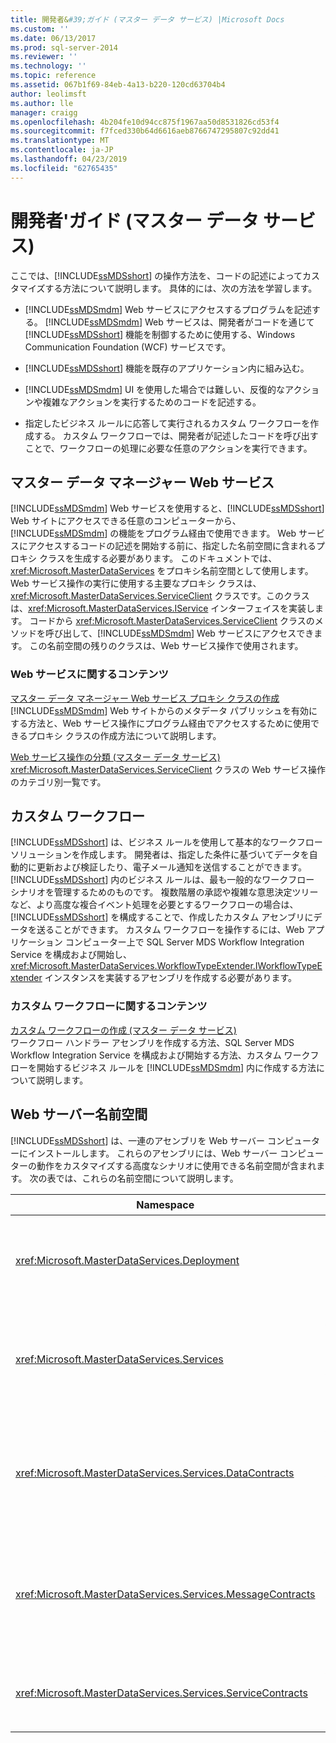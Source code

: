 ```yaml
---
title: 開発者&#39;ガイド (マスター データ サービス) |Microsoft Docs
ms.custom: ''
ms.date: 06/13/2017
ms.prod: sql-server-2014
ms.reviewer: ''
ms.technology: ''
ms.topic: reference
ms.assetid: 067b1f69-84eb-4a13-b220-120cd63704b4
author: leolimsft
ms.author: lle
manager: craigg
ms.openlocfilehash: 4b204fe10d94cc875f1967aa50d8531826cd53f4
ms.sourcegitcommit: f7fced330b64d6616aeb8766747295807c92dd41
ms.translationtype: MT
ms.contentlocale: ja-JP
ms.lasthandoff: 04/23/2019
ms.locfileid: "62765435"
---
```

# <a name="developer39s-guide-master-data-services"></a>開発者&#39;ガイド (マスター データ サービス)
  ここでは、[!INCLUDE[ssMDSshort](../../includes/ssmdsshort-md.md)] の操作方法を、コードの記述によってカスタマイズする方法について説明します。 具体的には、次の方法を学習します。  
  
-   [!INCLUDE[ssMDSmdm](../../includes/ssmdsmdm-md.md)] Web サービスにアクセスするプログラムを記述する。 [!INCLUDE[ssMDSmdm](../../includes/ssmdsmdm-md.md)] Web サービスは、開発者がコードを通じて [!INCLUDE[ssMDSshort](../../includes/ssmdsshort-md.md)] 機能を制御するために使用する、Windows Communication Foundation (WCF) サービスです。  
  
-   [!INCLUDE[ssMDSshort](../../includes/ssmdsshort-md.md)] 機能を既存のアプリケーション内に組み込む。  
  
-   [!INCLUDE[ssMDSmdm](../../includes/ssmdsmdm-md.md)] UI を使用した場合では難しい、反復的なアクションや複雑なアクションを実行するためのコードを記述する。  
  
-   指定したビジネス ルールに応答して実行されるカスタム ワークフローを作成する。 カスタム ワークフローでは、開発者が記述したコードを呼び出すことで、ワークフローの処理に必要な任意のアクションを実行できます。  
  
## <a name="master-data-manager-web-service"></a>マスター データ マネージャー Web サービス  
 [!INCLUDE[ssMDSmdm](../../includes/ssmdsmdm-md.md)] Web サービスを使用すると、[!INCLUDE[ssMDSshort](../../includes/ssmdsshort-md.md)] Web サイトにアクセスできる任意のコンピューターから、[!INCLUDE[ssMDSmdm](../../includes/ssmdsmdm-md.md)] の機能をプログラム経由で使用できます。 Web サービスにアクセスするコードの記述を開始する前に、指定した名前空間に含まれるプロキシ クラスを生成する必要があります。 このドキュメントでは、<xref:Microsoft.MasterDataServices> をプロキシ名前空間として使用します。 Web サービス操作の実行に使用する主要なプロキシ クラスは、<xref:Microsoft.MasterDataServices.ServiceClient> クラスです。このクラスは、<xref:Microsoft.MasterDataServices.IService> インターフェイスを実装します。 コードから <xref:Microsoft.MasterDataServices.ServiceClient> クラスのメソッドを呼び出して、[!INCLUDE[ssMDSmdm](../../includes/ssmdsmdm-md.md)] Web サービスにアクセスできます。 この名前空間の残りのクラスは、Web サービス操作で使用されます。  
  
### <a name="web-service-content"></a>Web サービスに関するコンテンツ  
 [マスター データ マネージャー Web サービス プロキシ クラスの作成](create-master-data-manager-web-service-proxy-classes.md)  
 [!INCLUDE[ssMDSmdm](../../includes/ssmdsmdm-md.md)] Web サイトからのメタデータ パブリッシュを有効にする方法と、Web サービス操作にプログラム経由でアクセスするために使用できるプロキシ クラスの作成方法について説明します。  
  
 [Web サービス操作の分類 &#40;マスター データ サービス&#41;](categorized-web-service-operations-master-data-services.md)  
 <xref:Microsoft.MasterDataServices.ServiceClient> クラスの Web サービス操作のカテゴリ別一覧です。  
  
## <a name="custom-workflows"></a>カスタム ワークフロー  
 [!INCLUDE[ssMDSshort](../../includes/ssmdsshort-md.md)] は、ビジネス ルールを使用して基本的なワークフロー ソリューションを作成します。 開発者は、指定した条件に基づいてデータを自動的に更新および検証したり、電子メール通知を送信することができます。 [!INCLUDE[ssMDSshort](../../includes/ssmdsshort-md.md)] 内のビジネス ルールは、最も一般的なワークフロー シナリオを管理するためのものです。 複数階層の承認や複雑な意思決定ツリーなど、より高度な複合イベント処理を必要とするワークフローの場合は、[!INCLUDE[ssMDSshort](../../includes/ssmdsshort-md.md)] を構成することで、作成したカスタム アセンブリにデータを送ることができます。 カスタム ワークフローを操作するには、Web アプリケーション コンピューター上で SQL Server MDS Workflow Integration Service を構成および開始し、<xref:Microsoft.MasterDataServices.WorkflowTypeExtender.IWorkflowTypeExtender> インスタンスを実装するアセンブリを作成する必要があります。  
  
### <a name="custom-workflow-content"></a>カスタム ワークフローに関するコンテンツ  
 [カスタム ワークフローの作成 &#40;マスター データ サービス&#41;](create-a-custom-workflow-master-data-services.md)  
 ワークフロー ハンドラー アセンブリを作成する方法、SQL Server MDS Workflow Integration Service を構成および開始する方法、カスタム ワークフローを開始するビジネス ルールを [!INCLUDE[ssMDSmdm](../../includes/ssmdsmdm-md.md)] 内に作成する方法について説明します。  
  
## <a name="web-server-namespaces"></a>Web サーバー名前空間  
 [!INCLUDE[ssMDSshort](../../includes/ssmdsshort-md.md)] は、一連のアセンブリを Web サーバー コンピューターにインストールします。 これらのアセンブリには、Web サーバー コンピューターの動作をカスタマイズする高度なシナリオに使用できる名前空間が含まれます。 次の表では、これらの名前空間について説明します。  
  
|Namespace|説明|  
|---------------|-----------------|  
|<xref:Microsoft.MasterDataServices.Deployment>|モデルからの配置パッケージの作成と [!INCLUDE[ssMDSshort](../../includes/ssmdsshort-md.md)] データベースへのパッケージの配置に使用できるクラスが含まれます。|  
|<xref:Microsoft.MasterDataServices.Services>|[!INCLUDE[ssMDSmdm](../../includes/ssmdsmdm-md.md)] Web アプリケーションを通じて Web サーバー コンピューターに対して行われた Web サービス操作を取得および処理するクラスが含まれます。|  
|<xref:Microsoft.MasterDataServices.Services.DataContracts>|[!INCLUDE[ssMDSmdm](../../includes/ssmdsmdm-md.md)] Web アプリケーションを通じてクライアント コンピューターから Web サーバー コンピューターにデータを渡す方法を定義するクラスが含まれます。|  
|<xref:Microsoft.MasterDataServices.Services.MessageContracts>|[!INCLUDE[ssMDSmdm](../../includes/ssmdsmdm-md.md)] Web アプリケーションを通じてクライアント コンピューターから Web サーバー コンピューターに要求と応答を渡す方法を定義するクラスが含まれます。|  
|<xref:Microsoft.MasterDataServices.Services.ServiceContracts>|[!INCLUDE[ssMDSmdm](../../includes/ssmdsmdm-md.md)] Web サービスを通じて呼び出すことのできる操作を定義するインターフェイスが含まれます。|  
  
  

